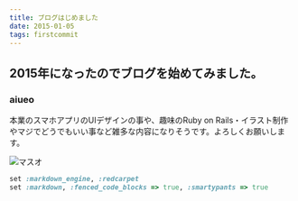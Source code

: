 ```yaml
---
title: ブログはじめました
date: 2015-01-05
tags: firstcommit
---
```


## 2015年になったのでブログを始めてみました。
### aiueo
本業のスマホアプリのUIデザインの事や、趣味のRuby on Rails・イラスト制作やマジでどうでもいい事など雑多な内容になりそうです。よろしくお願いします。

 ![マスオ](blog-images/2015-01-05-01_a.jpg)

```ruby
set :markdown_engine, :redcarpet
set :markdown, :fenced_code_blocks => true, :smartypants => true
```
